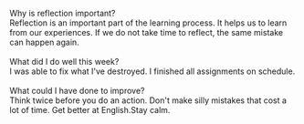 Why is reflection important?
<br>
Reflection is an important part of the learning process. It helps us to learn from our experiences. If we do not take time to reflect, the same mistake can happen again.
<br><br>
What did I do well this week?
<br>
I was able to fix what I've destroyed. I finished all assignments on schedule.  
<br>
What could I have done to improve?
<br>
Think twice before you do an action. Don't make silly mistakes that cost a lot of time. Get better at English.Stay calm.
